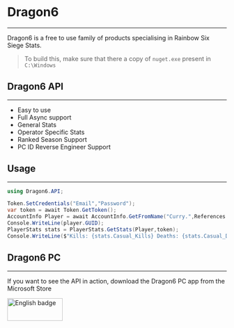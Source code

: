 # Dragon6
___
Dragon6 is a free to use family of products specialising in Rainbow Six Siege Stats.
> To build this, make sure that there a copy of `nuget.exe` present in `C:\Windows`

## Dragon6 API
***
  - Easy to use
  - Full Async support
  - General Stats
  - Operator Specific Stats
  - Ranked Season Support
  - PC ID Reverse Engineer Support
 
## Usage
***
```C#
using Dragon6.API;

Token.SetCredentials("Email","Password");
var token = await Token.GetToken();
AccountInfo Player = await AccountInfo.GetFromName("Curry.",References.Platform.PC,token);
Console.WriteLine(player.GUID);
PlayerStats stats = PlayerStats.GetStats(Player,token);
Console.WriteLine($"Kills: {stats.Casual_Kills} Deaths: {stats.Casual_Deaths}");
```

## Dragon6 PC
***
If you want to see the API in action, download the Dragon6 PC app from the Microsoft Store

<a target="_blank" href='//www.microsoft.com/store/apps/9n88cqpkgs15?ocid=badge'><img src='https://assets.windowsphone.com/13484911-a6ab-4170-8b7e-795c1e8b4165/English_get_L_InvariantCulture_Default.png' alt='English badge' style='width: 127px; height: 52px;'/></a>